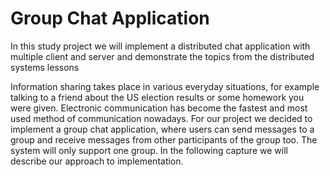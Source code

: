 # Group Chat Application 

In this study project we will implement a distributed chat application with multiple client and server and demonstrate the topics from the distributed systems lessons  

Information sharing takes place in various everyday situations, for example talking to a friend about the US election results or some homework you were given. Electronic communication has become the fastest and most used method of communication nowadays. For our project we decided to implement a group chat application, where users can send messages to a group and receive messages from other participants of the group too. The system will only support one group. In the following capture we will describe our approach to implementation. 

